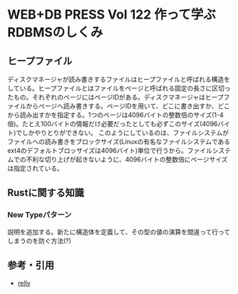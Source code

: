 # WEB+DB PRESS Vol 122 作って学ぶRDBMSのしくみ
## ヒープファイル
ディスクマネージャが読み書きするファイルはヒープファイルと呼ばれる構造をしている。ヒープファイルとはファイルをページと呼ばれる固定の長さに区切ったもの。それぞれのページにはページIDがある。ディスクマネージャはヒープファイルからページへ読み書きする。ページIDを用いて、どこに書き出すか、どこから読み出すかを指定する。1つのページは4096バイトの整数倍のサイズ(1-4倍)。たとえ100バイトの情報だけ必要だったとしても必ずこのサイズ(4096バイト)でしかやりとりができない。 このようにしているのは、ファイルシステムがファイルへの読み書きをブロックサイズ(Linuxの有名なファイルシステムであるext4のデフォルトブロッサイズは4096バイト)単位で行うから。ファイルシステムでの不利な切り上げが起きないように、4096バイトの整数倍にページサイズは指定されている。

## Rustに関する知識
### New Typeパターン
説明を追加する。新たに構造体を定義して、その型の値の演算を間違って行ってしまうのを防ぐ方法(?)

## 参考・引用
- [relly](https://github.com/KOBA789/relly/tree/wdb/src)
